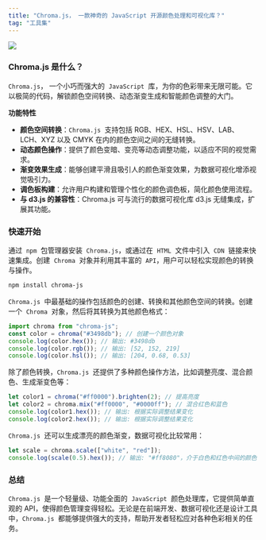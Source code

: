 ```yaml
---
title: "Chroma.js， 一款神奇的 JavaScript 开源颜色处理和可视化库？"
tag: "工具集"
---
```


<img src="../imgs/60/01.webp" />

### Chroma.js 是什么？

`Chroma.js`， 一个小巧而强大的  `JavaScript`  库，为你的色彩带来无限可能。它以极简的代码，解锁颜色空间转换、动态渐变生成和智能颜色调整的大门。

**功能特性**

- **颜色空间转换**：`Chroma.js`  支持包括 RGB、HEX、HSL、HSV、LAB、LCH、XYZ 以及 CMYK 在内的颜色空间之间的无缝转换。
- **动态颜色操作**：提供了颜色变暗、变亮等动态调整功能，以适应不同的视觉需求。
- **渐变效果生成**：能够创建平滑且吸引人的颜色渐变效果，为数据可视化增添视觉吸引力。
- **调色板构建**：允许用户构建和管理个性化的颜色调色板，简化颜色使用流程。
- **与 d3.js 的兼容性**：Chroma.js 可与流行的数据可视化库 d3.js 无缝集成，扩展其功能。

### 快速开始

通过  `npm`  包管理器安装  `Chroma.js`，或通过在  `HTML`  文件中引入  `CDN`  链接来快速集成。创建  `Chroma`  对象并利用其丰富的  `API`，用户可以轻松实现颜色的转换与操作。

```sh
npm install chroma-js
```

`Chroma.js`  中最基础的操作包括颜色的创建、转换和其他颜色空间的转换。创建一个  `Chroma`  对象，然后将其转换为其他颜色格式：

```js
import chroma from "chroma-js";
const color = chroma("#3498db"); // 创建一个颜色对象
console.log(color.hex()); // 输出: #3498db
console.log(color.rgb()); // 输出: [52, 152, 219]
console.log(color.hsl()); // 输出: [204, 0.68, 0.53]
```

除了颜色转换，`Chroma.js`  还提供了多种颜色操作方法，比如调整亮度、混合颜色、生成渐变色等：

```js
let color1 = chroma("#ff0000").brighten(2); // 提高亮度
let color2 = chroma.mix("#ff0000", "#0000ff"); // 混合红色和蓝色
console.log(color1.hex()); // 输出: 根据实际调整结果变化
console.log(color2.hex()); // 输出: 根据实际调整结果变化
```

`Chroma.js`  还可以生成漂亮的颜色渐变，数据可视化比较常用：

```js
let scale = chroma.scale(["white", "red"]);
console.log(scale(0.5).hex()); // 输出: "#ff8080"，介于白色和红色中间的颜色
```

### 总结

`Chroma.js`  是一个轻量级、功能全面的  `JavaScript`  颜色处理库，它提供简单直观的 API，使得颜色管理变得轻松。无论是在前端开发、数据可视化还是设计工具中，`Chroma.js`  都能够提供强大的支持，帮助开发者轻松应对各种色彩相关的任务。
